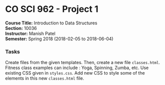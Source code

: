 # CO SCI 962 - Project 1
**Course Title:** Introduction to Data Structures<br/>
**Section:** 10036<br/>
**Instructor:** Manish Patel<br/>
**Semester:** Spring 2018 (2018-02-05 to 2018-06-04)<br/>

### Tasks
Create files from the given templates. Then, create a new file `classes.html`.
Fitness class examples can include : Yoga, Spinning, Zumba, etc. Use existing
CSS given in `styles.css`. Add new CSS to style some of the elements in this
new `classes.html` file.
